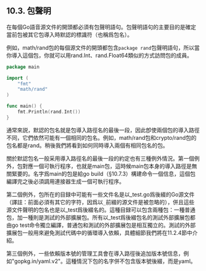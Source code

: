 ## 10.3. 包聲明

在每個Go語音源文件的開頭都必須有包聲明語句。包聲明語句的主要目的是確定當前包被其它包導入時默認的標識符（也稱爲包名）。

例如，math/rand包的每個源文件的開頭都包含`package rand`包聲明語句，所以當你導入這個包，你就可以用rand.Int、rand.Float64類似的方式訪問包的成員。

```Go
package main

import (
	"fmt"
	"math/rand"
)

func main() {
	fmt.Println(rand.Int())
}
```

通常來説，默認的包名就是包導入路徑名的最後一段，因此卽使兩個包的導入路徑不同，它們依然可能有一個相同的包名。例如，math/rand包和crypto/rand包的包名都是rand。稍後我們將看到如何同時導入兩個有相同包名的包。

關於默認包名一般采用導入路徑名的最後一段的約定也有三種例外情況。第一個例外，包對應一個可執行程序，也就是main包，這時候main包本身的導入路徑是無關緊要的。名字爲main的包是給go build（§10.7.3）構建命令一個信息，這個包編譯完之後必須調用連接器生成一個可執行程序。

第二個例外，包所在的目録中可能有一些文件名是以_test.go爲後綴的Go源文件（譯註：前面必須有其它的字符，因爲以`_`前綴的源文件是被忽略的），併且這些源文件聲明的包名也是以_test爲後綴名的。這種目録可以包含兩種包：一種普通包，加一種則是測試的外部擴展包。所有以_test爲後綴包名的測試外部擴展包都由go test命令獨立編譯，普通包和測試的外部擴展包是相互獨立的。測試的外部擴展包一般用來避免測試代碼中的循環導入依賴，具體細節我們將在11.2.4節中介紹。

第三個例外，一些依賴版本號的管理工具會在導入路徑後追加版本號信息，例如"gopkg.in/yaml.v2"。這種情況下包的名字併不包含版本號後綴，而是yaml。
